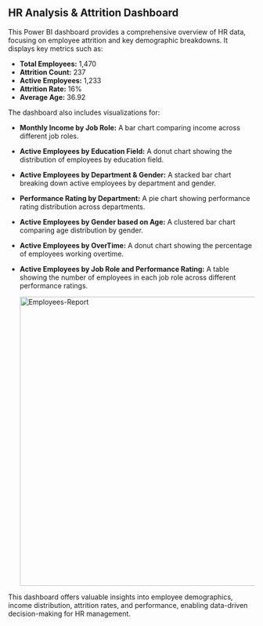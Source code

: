 ## HR Analysis & Attrition Dashboard

This Power BI dashboard provides a comprehensive overview of HR data, focusing on employee attrition and key demographic breakdowns. It displays key metrics such as:

- **Total Employees:** 1,470
- **Attrition Count:** 237
- **Active Employees:** 1,233
- **Attrition Rate:** 16%
- **Average Age:** 36.92

The dashboard also includes visualizations for:

- **Monthly Income by Job Role:** A bar chart comparing income across different job roles.
- **Active Employees by Education Field:** A donut chart showing the distribution of employees by education field.
- **Active Employees by Department & Gender:** A stacked bar chart breaking down active employees by department and gender.
- **Performance Rating by Department:** A pie chart showing performance rating distribution across departments.
- **Active Employees by Gender based on Age:** A clustered bar chart comparing age distribution by gender.
- **Active Employees by OverTime:** A donut chart showing the percentage of employees working overtime.
- **Active Employees by Job Role and Performance Rating:** A table showing the number of employees in each job role across different performance ratings.

  <img width="589" alt="Employees-Report" src="https://github.com/user-attachments/assets/d618118a-7037-45b0-ab75-26720d610d13" />

This dashboard offers valuable insights into employee demographics, income distribution, attrition rates, and performance, enabling data-driven decision-making for HR management.
